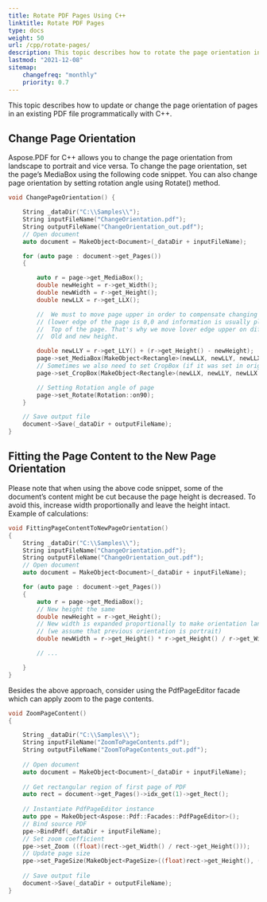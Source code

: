 ```yaml
---
title: Rotate PDF Pages Using C++
linktitle: Rotate PDF Pages
type: docs
weight: 50
url: /cpp/rotate-pages/
description: This topic describes how to rotate the page orientation in an existing PDF file programmatically with C++.
lastmod: "2021-12-08"
sitemap:
    changefreq: "monthly"
    priority: 0.7
---
```


This topic describes how to update or change the page orientation of pages in an existing PDF file programmatically with C++.

## Change Page Orientation

Aspose.PDF for C++ allows you to change the page orientation from landscape to portrait and vice versa. To change the page orientation, set the page’s MediaBox using the following code snippet. You can also change page orientation by setting rotation angle using Rotate() method.

```cpp
void ChangePageOrientation() {

	String _dataDir("C:\\Samples\\");
	String inputFileName("ChangeOrientation.pdf");
	String outputFileName("ChangeOrientation_out.pdf");
	// Open document
	auto document = MakeObject<Document>(_dataDir + inputFileName);

	for (auto page : document->get_Pages())
	{

		auto r = page->get_MediaBox();
		double newHeight = r->get_Width();
		double newWidth = r->get_Height();
		double newLLX = r->get_LLX();

		//  We must to move page upper in order to compensate changing page size
		// (lower edge of the page is 0,0 and information is usually placed from the
		//  Top of the page. That's why we move lover edge upper on difference between
		//  Old and new height.

		double newLLY = r->get_LLY() + (r->get_Height() - newHeight);
		page->set_MediaBox(MakeObject<Rectangle>(newLLX, newLLY, newLLX + newWidth, newLLY + newHeight));
		// Sometimes we also need to set CropBox (if it was set in original file)
		page->set_CropBox(MakeObject<Rectangle>(newLLX, newLLY, newLLX + newWidth, newLLY + newHeight));

		// Setting Rotation angle of page
		page->set_Rotate(Rotation::on90);
	}

	// Save output file
	document->Save(_dataDir + outputFileName);
}
```

## Fitting the Page Content to the New Page Orientation

Please note that when using the above code snippet, some of the document’s content might be cut because the page height is decreased. To avoid this, increase width proportionally and leave the height intact. Example of calculations:

```cpp
void FittingPageContentToNewPageOrientation()
{
	String _dataDir("C:\\Samples\\");
	String inputFileName("ChangeOrientation.pdf");
	String outputFileName("ChangeOrientation_out.pdf");
	// Open document
	auto document = MakeObject<Document>(_dataDir + inputFileName);

	for (auto page : document->get_Pages())
	{
		auto r = page->get_MediaBox();
		// New height the same
		double newHeight = r->get_Height();
		// New width is expanded proportionally to make orientation landscape
		// (we assume that previous orientation is portrait)
		double newWidth = r->get_Height() * r->get_Height() / r->get_Width();

		// ...

	}
}
```

Besides the above approach, consider using the PdfPageEditor facade which can apply zoom to the page contents.

```cpp
void ZoomPageContent() 
{

	String _dataDir("C:\\Samples\\");
	String inputFileName("ZoomToPageContents.pdf");
	String outputFileName("ZoomToPageContents_out.pdf");
	
	// Open document
	auto document = MakeObject<Document>(_dataDir + inputFileName);
	
	// Get rectangular region of first page of PDF
	auto rect = document->get_Pages()->idx_get(1)->get_Rect();
	
	// Instantiate PdfPageEditor instance
	auto ppe = MakeObject<Aspose::Pdf::Facades::PdfPageEditor>();
	// Bind source PDF
	ppe->BindPdf(_dataDir + inputFileName);
	// Set zoom coefficient
	ppe->set_Zoom ((float)(rect->get_Width() / rect->get_Height()));
	// Update page size
	ppe->set_PageSize(MakeObject<PageSize>((float)rect->get_Height(), (float)rect->get_Width()));
	
	// Save output file
	document->Save(_dataDir + outputFileName);
}
```